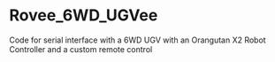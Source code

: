 Rovee_6WD_UGVee
===============

Code for serial interface with a 6WD UGV with an Orangutan X2 Robot Controller and a custom remote control